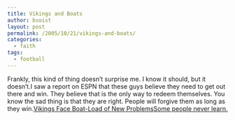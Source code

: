 ```yaml
---
title: Vikings and Boats
author: bsoist
layout: post
permalink: /2005/10/21/vikings-and-boats/
categories:
  - faith
tags:
  - football
---
```

Frankly, this kind of thing doesn&#8217;t surprise me. I know it should, but it doesn&#8217;t.I saw a report on ESPN that these guys believe they need to get out there and win. They believe that is the only way to redeem themselves. You know the sad thing is that they are right. People will forgive them as long as they win.[Vikings Face Boat-Load of New Problems][1][Some people never learn.][2]

 [1]: http://www.washingtonpost.com/wp-dyn/content/article/2005/10/12/AR2005101202071.html
 [2]: http://sports.yahoo.com/nfl/news?slug=cnnsi-somepeoplenever&prov=cnnsi&type=lgns
